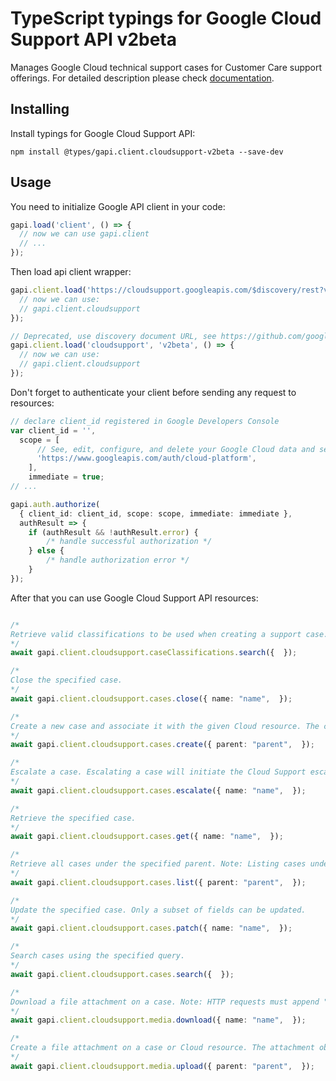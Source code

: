 # TypeScript typings for Google Cloud Support API v2beta

Manages Google Cloud technical support cases for Customer Care support offerings. 
For detailed description please check [documentation](https://cloud.google.com/support/docs/apis).

## Installing

Install typings for Google Cloud Support API:

```
npm install @types/gapi.client.cloudsupport-v2beta --save-dev
```

## Usage

You need to initialize Google API client in your code:

```typescript
gapi.load('client', () => {
  // now we can use gapi.client
  // ...
});
```

Then load api client wrapper:

```typescript
gapi.client.load('https://cloudsupport.googleapis.com/$discovery/rest?version=v2beta', () => {
  // now we can use:
  // gapi.client.cloudsupport
});
```

```typescript
// Deprecated, use discovery document URL, see https://github.com/google/google-api-javascript-client/blob/master/docs/reference.md#----gapiclientloadname----version----callback--
gapi.client.load('cloudsupport', 'v2beta', () => {
  // now we can use:
  // gapi.client.cloudsupport
});
```

Don't forget to authenticate your client before sending any request to resources:

```typescript
// declare client_id registered in Google Developers Console
var client_id = '',
  scope = [
      // See, edit, configure, and delete your Google Cloud data and see the email address for your Google Account.
      'https://www.googleapis.com/auth/cloud-platform',
    ],
    immediate = true;
// ...

gapi.auth.authorize(
  { client_id: client_id, scope: scope, immediate: immediate },
  authResult => {
    if (authResult && !authResult.error) {
        /* handle successful authorization */
    } else {
        /* handle authorization error */
    }
});
```

After that you can use Google Cloud Support API resources: <!-- TODO: make this work for multiple namespaces -->

```typescript

/*
Retrieve valid classifications to be used when creating a support case. The classications are hierarchical, with each classification containing all levels of the hierarchy, separated by " > ". For example "Technical Issue > Compute > Compute Engine".
*/
await gapi.client.cloudsupport.caseClassifications.search({  });

/*
Close the specified case.
*/
await gapi.client.cloudsupport.cases.close({ name: "name",  });

/*
Create a new case and associate it with the given Cloud resource. The case object must have the following fields set: display_name, description, classification, and severity.
*/
await gapi.client.cloudsupport.cases.create({ parent: "parent",  });

/*
Escalate a case. Escalating a case will initiate the Cloud Support escalation management process. This operation is only available to certain Customer Care tiers. Go to https://cloud.google.com/support and look for 'Technical support escalations' in the feature list to find out which tiers are able to perform escalations.
*/
await gapi.client.cloudsupport.cases.escalate({ name: "name",  });

/*
Retrieve the specified case.
*/
await gapi.client.cloudsupport.cases.get({ name: "name",  });

/*
Retrieve all cases under the specified parent. Note: Listing cases under an Organization returns only the cases directly parented by that organization. To retrieve all cases under an organization, including cases parented by projects under that organization, use `cases.search`.
*/
await gapi.client.cloudsupport.cases.list({ parent: "parent",  });

/*
Update the specified case. Only a subset of fields can be updated.
*/
await gapi.client.cloudsupport.cases.patch({ name: "name",  });

/*
Search cases using the specified query.
*/
await gapi.client.cloudsupport.cases.search({  });

/*
Download a file attachment on a case. Note: HTTP requests must append "?alt=media" to the URL.
*/
await gapi.client.cloudsupport.media.download({ name: "name",  });

/*
Create a file attachment on a case or Cloud resource. The attachment object must have the following fields set: filename.
*/
await gapi.client.cloudsupport.media.upload({ parent: "parent",  });
```
